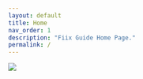```yaml
---
layout: default
title: Home
nav_order: 1
description: "Fiix Guide Home Page."
permalink: /
---
```


![](../../assets/images/home.png)
